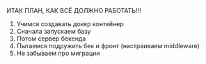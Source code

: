 ИТАК ПЛАН, КАК ВСЁ ДОЛЖНО РАБОТАТЬ!!!

1. Учимся создавать докер контейнер
2. Сначала запускаем базу
3. Потом сервер бекенда
4. Пытаемся подружить бек и фронт (настраиваем middleware)
5. Не забываем про миграции